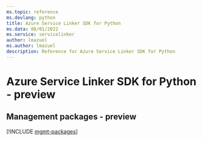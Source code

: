 ```yaml
---
ms.topic: reference
ms.devlang: python
title: Azure Service Linker SDK for Python
ms.data: 08/01/2022
ms.service: servicelinker
author: lmazuel
ms.author: lmazuel
description: Reference for Azure Service Linker SDK for Python
---
```

# Azure Service Linker SDK for Python - preview

## Management packages - preview
[!INCLUDE [mgmt-packages](service-linker-mgmt-index.md)]